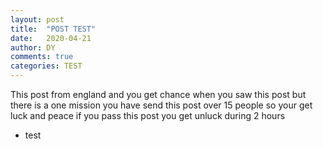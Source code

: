 ```yaml
---
layout: post
title:  "POST TEST"
date:   2020-04-21
author: DY
comments: true
categories: TEST
---
```


This post from england
and you get chance when you saw this post but there is a one mission 
you have send this post over 15 people so your get luck and peace 
if you pass this post you get unluck during 2 hours
- test
